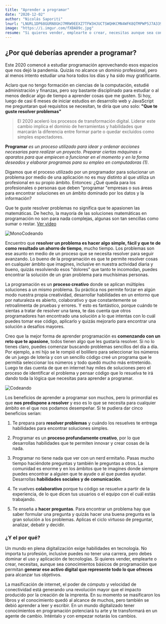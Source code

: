 ```yaml
---
title: "Aprender a programar"
date: "2020-12-02"
author: "Nicolás Saporiti"
lnurl: "LNURL1DP68GURN8GHJ7MRW9EEXZ7TFW3HJUCTSWQHKCMN4WFK8QTMPWP5J7A339AKXUATJDSHNW2VYZ00"
image: "https://i.imgur.com/fXBA89c.jpg"
resume: "Si quieres vender, emplearte o crear, necesitas aunque sea conocimientos básicos de programación que permitan generar ese activo digital que represente todo lo que ofreces para alcanzar tus objetivos."
---
```

## ¿Por qué deberías aprender a programar?

Este 2020 comencé a estudiar programación aprovechando esos espacios que nos dejó la pandemia. Quizás no alcance un dominio profesional, pero al menos intento estudiar una hora todos los días y ha sido muy gratificante.

Aclaro que no tengo formación en ciencias de la computación, estudié administración y finanzas, pero soy bastante disciplinado para estudiar o al menos dedicar algo de tiempo a aprender cosas que me gusten. Si hoy, luego de casi 6 meses de iniciar estudios en desarrollo web y JavaScript me preguntaran qué requisitos se necesitan, te diría que uno solo: **"Que te guste resolver problemas"**

> El 2020 aceleró los procesos de transformación digital. Liderar este cambio implica el dominio de herramientas y habilidades que marcarán la diferencia entre formar parte o quedar excluidos como simples espectadores.

 **Programar** *es un proceso utilizado para idear y ordenar acciones necesarias para realizar un proyecto. Preparar ciertas máquinas o aparatos para que empiecen a funcionar en el momento y en la forma deseados y  elaborar programas para su empleo en computadoras (1)*.

Digamos que el proceso utilizado por un programador para solucionar un problema por medio de una aplicación no es muy distinto al que utiliza un profesional en su propio ámbito. Entonces: ¿Qué queda para los profesionales o personas que deben "programar "empresas o sus áreas para encontrar soluciones en un ámbito dominado por los datos y la información?

Que te guste resolver problemas no significa que te apasionen las matemáticas. De hecho, la mayoría de las soluciones matemáticas en programación no son para nada complejas, algunas son tan sencillas como sumar o restar. [Ver video](https://www.youtube.com/watch?v=nKIu9yen5nc)

![MonoCodeando](https://media.giphy.com/media/hrRJ41JB2zlgZiYcCw/giphy.gif)

Encuentro que **resolver un problema es hacer algo simple, fácil y que te de como resultado un ahorro de tiempo**, mucho tiempo. Los problemas son ese asunto en medio de un proceso que se necesita resolver para seguir avanzando. Lo bueno de la programación es que te permite resolver cosas en cualquier ámbito que imagines, inclusive en nuestra actividad diaria y bueno, quizás resolviendo esos "dolores" que tanto te incomodan, puedes encontrar la solución de un gran problema para muchísimas personas.

La programación es un **proceso creativo** donde se aplican múltiples soluciones a un mismo problema. Su práctica nos permite forzar en algún modo nuestra propia creatividad, desarrollar habilidades en un entorno que por naturaleza es abierto, colaborativo y que constantemente se retroalimenta de pruebas y errores. Y esto es fantástico, porque cuándo te sientas a tratar de resolver una tarea, te das cuenta que otros programadores han encontrado una solución a lo que intentas con lo cuál puedes tomar ese código, aplicarlo y quizás mejorarlo para encontrar una solución a desafíos mayores.

Creo que la mejor forma de aprender programación es **comenzando con un reto que te apasione**, todos tienen algo que les gustaría resolver. Si no lo tienes claro, puedes comenzar buscando problemas sencillos del día a día. Por ejemplo, a mi hijo se le rompió el bolillero para seleccionar los números de un juego de lotería y con un sencillo código creé un programa que le permitía seleccionar los números y todo quedó mucho más entretenido. Luego te das cuenta de que en internet hay miles de soluciones pero el proceso de identificar el problema y pensar código que lo resuelva te irá dando toda la lógica que necesitas para aprender a programar.

![Codeando](https://media.giphy.com/media/PiQejEf31116URju4V/giphy.gif)

Los beneficios de aprender a programar son muchos, pero lo primordial es que **nos predispone a resolver** y eso es lo que se necesita para cualquier ámbito en el que nos podamos desempeñar. Si te pudiera dar cinco beneficios serían:

1) Te prepara para **resolver problemas** y cuándo los resuelves te entrega habilidades para encontrar soluciones simples.

2) Programar es un **proceso profundamente creativo**, por lo que desarrollas habilidades que te permiten innovar y crear cosas de la nada. 

3) Programar no tiene nada que ver con un nerd ermitaño. Pasas mucho tiempo haciéndote preguntas y también le preguntas a otros. La comunidad es enorme y en los ámbitos que te imagines donde siempre puedes encontrar a alguien que te ayude o al que puedas ayudar. Desarrollas **habilidades sociales y de comunicación**.

4) Te vuelves **colaborativo** porque tu código se resuelve a partir de la experiencia, de lo que dicen tus usuarios o el equipo con el cuál estás trabajando.

5) Te enseña a **hacer preguntas**. Para encontrar un problema hay que saber formular una pregunta y quizás hacer una buena pregunta es la gran solución a los problemas. Aplicas el ciclo virtuoso de preguntar, analizar, debatir y decidir. 



### ¿Y el por qué?

Un mundo en plena digitalización exige habilidades en tecnología. No importa tu profesión, inclusive puedes no tener una carrera, pero debes dominar el uso y aplicación de tecnologías. Si quieres vender, emplearte o crear, necesitas, aunque sea conocimientos básicos de programación que permitan **generar ese activo digital que represente todo lo que ofreces** para alcanzar tus objetivos.

La masificación de internet, el poder de cómputo y velocidad de conectividad está generando una revolución mayor que el impacto producido por la creación de la imprenta. En su momento se masificaron los libros y el conocimiento quedó al alcance de muchos, pero también se debió aprender a leer y escribir. En un mundo digitalizado tener conocimientos en programación potenciará tu arte y te transformará en un agente de cambio. Inténtalo y con empezar notarás los cambios. 



[^1]: Diccionario RAE https://dle.rae.es/programar?m=form